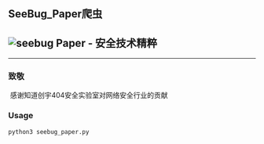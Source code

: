 ## SeeBug_Paper爬虫

## ![seebug](https://i.loli.net/2020/12/30/T7v5pMUe3dk2Jls.png) Paper - 安全技术精粹

---

### 致敬

​		感谢知道创宇404安全实验室对网络安全行业的贡献

### Usage

```python 
python3 seebug_paper.py
```
